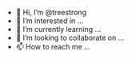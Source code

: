 - 👋 Hi, I’m @treestrong
- 👀 I’m interested in ...
- 🌱 I’m currently learning ...
- 💞️ I’m looking to collaborate on ...
- 📫 How to reach me ...

<!---
treestrong/treestrong is a ✨ special ✨ repository because its `README.md` (this file) appears on your GitHub profile.
You can click the Preview link to take a look at your changes.
--->
